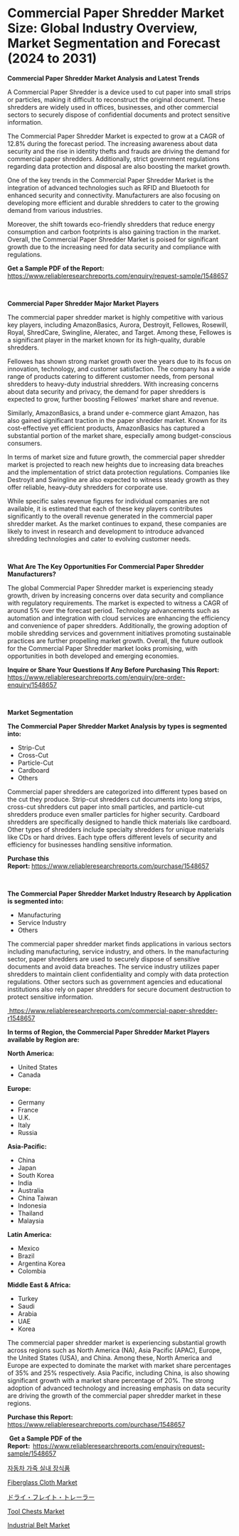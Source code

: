 <p><h1>Commercial Paper Shredder Market Size: Global Industry Overview, Market Segmentation and Forecast (2024 to 2031)</h1></p><p><strong>Commercial Paper Shredder Market Analysis and Latest Trends</strong></p>
<p><p>A Commercial Paper Shredder is a device used to cut paper into small strips or particles, making it difficult to reconstruct the original document. These shredders are widely used in offices, businesses, and other commercial sectors to securely dispose of confidential documents and protect sensitive information.</p><p>The Commercial Paper Shredder Market is expected to grow at a CAGR of 12.8% during the forecast period. The increasing awareness about data security and the rise in identity thefts and frauds are driving the demand for commercial paper shredders. Additionally, strict government regulations regarding data protection and disposal are also boosting the market growth.</p><p>One of the key trends in the Commercial Paper Shredder Market is the integration of advanced technologies such as RFID and Bluetooth for enhanced security and connectivity. Manufacturers are also focusing on developing more efficient and durable shredders to cater to the growing demand from various industries.</p><p>Moreover, the shift towards eco-friendly shredders that reduce energy consumption and carbon footprints is also gaining traction in the market. Overall, the Commercial Paper Shredder Market is poised for significant growth due to the increasing need for data security and compliance with regulations.</p></p>
<p><strong>Get a Sample PDF of the Report:&nbsp;</strong> <a href="https://www.reliableresearchreports.com/enquiry/request-sample/1548657">https://www.reliableresearchreports.com/enquiry/request-sample/1548657</a></p>
<p>&nbsp;</p>
<p><strong>Commercial Paper Shredder Major Market Players</strong></p>
<p><p>The commercial paper shredder market is highly competitive with various key players, including AmazonBasics, Aurora, Destroyit, Fellowes, Rosewill, Royal, ShredCare, Swingline, Aleratec, and Target. Among these, Fellowes is a significant player in the market known for its high-quality, durable shredders.</p><p>Fellowes has shown strong market growth over the years due to its focus on innovation, technology, and customer satisfaction. The company has a wide range of products catering to different customer needs, from personal shredders to heavy-duty industrial shredders. With increasing concerns about data security and privacy, the demand for paper shredders is expected to grow, further boosting Fellowes' market share and revenue.</p><p>Similarly, AmazonBasics, a brand under e-commerce giant Amazon, has also gained significant traction in the paper shredder market. Known for its cost-effective yet efficient products, AmazonBasics has captured a substantial portion of the market share, especially among budget-conscious consumers.</p><p>In terms of market size and future growth, the commercial paper shredder market is projected to reach new heights due to increasing data breaches and the implementation of strict data protection regulations. Companies like Destroyit and Swingline are also expected to witness steady growth as they offer reliable, heavy-duty shredders for corporate use.</p><p>While specific sales revenue figures for individual companies are not available, it is estimated that each of these key players contributes significantly to the overall revenue generated in the commercial paper shredder market. As the market continues to expand, these companies are likely to invest in research and development to introduce advanced shredding technologies and cater to evolving customer needs.</p></p>
<p>&nbsp;</p>
<p><strong>What Are The Key Opportunities For Commercial Paper Shredder Manufacturers?</strong></p>
<p><p>The global Commercial Paper Shredder market is experiencing steady growth, driven by increasing concerns over data security and compliance with regulatory requirements. The market is expected to witness a CAGR of around 5% over the forecast period. Technology advancements such as automation and integration with cloud services are enhancing the efficiency and convenience of paper shredders. Additionally, the growing adoption of mobile shredding services and government initiatives promoting sustainable practices are further propelling market growth. Overall, the future outlook for the Commercial Paper Shredder market looks promising, with opportunities in both developed and emerging economies.</p></p>
<p><strong>Inquire or Share Your Questions If Any Before Purchasing This Report:</strong> <a href="https://www.reliableresearchreports.com/enquiry/pre-order-enquiry/1548657">https://www.reliableresearchreports.com/enquiry/pre-order-enquiry/1548657</a></p>
<p>&nbsp;</p>
<p><strong>Market Segmentation</strong></p>
<p><strong>The Commercial Paper Shredder Market Analysis by types is segmented into:</strong></p>
<p><ul><li>Strip-Cut</li><li>Cross-Cut</li><li>Particle-Cut</li><li>Cardboard</li><li>Others</li></ul></p>
<p><p>Commercial paper shredders are categorized into different types based on the cut they produce. Strip-cut shredders cut documents into long strips, cross-cut shredders cut paper into small particles, and particle-cut shredders produce even smaller particles for higher security. Cardboard shredders are specifically designed to handle thick materials like cardboard. Other types of shredders include specialty shredders for unique materials like CDs or hard drives. Each type offers different levels of security and efficiency for businesses handling sensitive information.</p></p>
<p><strong>Purchase this Report:&nbsp;</strong><a href="https://www.reliableresearchreports.com/purchase/1548657">https://www.reliableresearchreports.com/purchase/1548657</a></p>
<p>&nbsp;</p>
<p><strong>The Commercial Paper Shredder Market Industry Research by Application is segmented into:</strong></p>
<p><ul><li>Manufacturing</li><li>Service Industry</li><li>Others</li></ul></p>
<p><p>The commercial paper shredder market finds applications in various sectors including manufacturing, service industry, and others. In the manufacturing sector, paper shredders are used to securely dispose of sensitive documents and avoid data breaches. The service industry utilizes paper shredders to maintain client confidentiality and comply with data protection regulations. Other sectors such as government agencies and educational institutions also rely on paper shredders for secure document destruction to protect sensitive information.</p></p>
<p><a href="https://www.reliableresearchreports.com/commercial-paper-shredder-r1548657">&nbsp;https://www.reliableresearchreports.com/commercial-paper-shredder-r1548657</a></p>
<p><strong>In terms of Region, the Commercial Paper Shredder Market Players available by Region are:</strong></p>
<p>
    <p> <strong> North America: </strong>
        <ul>
            <li>United States</li>
            <li>Canada</li>
        </ul>
        </p> 
    <p> <strong> Europe: </strong>
        <ul>
            <li>Germany</li>
            <li>France</li>
            <li>U.K.</li>
            <li>Italy</li>
            <li>Russia</li>
        </ul>
        </p> 
    <p> <strong> Asia-Pacific: </strong>
        <ul>
            <li>China</li>
            <li>Japan</li>
            <li>South Korea</li>
            <li>India</li>
            <li>Australia</li>
            <li>China Taiwan</li>
            <li>Indonesia</li>
            <li>Thailand</li>
            <li>Malaysia</li>
        </ul>
        </p> 
    <p> <strong> Latin America: </strong>
        <ul>
            <li>Mexico</li>
            <li>Brazil</li>
            <li>Argentina Korea</li>
            <li>Colombia</li>
        </ul>
        </p> 
    <p> <strong> Middle East & Africa: </strong>
        <ul>
            <li>Turkey</li>
            <li>Saudi</li>
            <li>Arabia</li>
            <li>UAE</li>
            <li>Korea</li>
        </ul>
    </p>
    </p>
<p><p>The commercial paper shredder market is experiencing substantial growth across regions such as North America (NA), Asia Pacific (APAC), Europe, the United States (USA), and China. Among these, North America and Europe are expected to dominate the market with market share percentages of 35% and 25% respectively. Asia Pacific, including China, is also showing significant growth with a market share percentage of 20%. The strong adoption of advanced technology and increasing emphasis on data security are driving the growth of the commercial paper shredder market in these regions.</p></p>
<p><strong>Purchase this Report: </strong><a href="https://www.reliableresearchreports.com/purchase/1548657">https://www.reliableresearchreports.com/purchase/1548657</a></p>
<p>&nbsp;<strong>Get a Sample PDF of the Report:&nbsp;&nbsp;</strong><a href="https://www.reliableresearchreports.com/enquiry/request-sample/1548657">https://www.reliableresearchreports.com/enquiry/request-sample/1548657</a></p>
<p><strong></strong></p>
<p><p><a href="https://github.com/vskv4779xr1/Market-Research-Report-List-1/blob/main/641276330694.md">자동차 가죽 실내 장식품</a></p><p><a href="https://issuu.com/reportprime-2/docs/fiberglass-cloth-market-size-2030.pptx">Fiberglass Cloth Market</a></p><p><a href="https://github.com/EmoryYundt1935/Market-Research-Report-List-1/blob/main/503090833343.md">ドライ・フレイト・トレーラー</a></p><p><a href="https://github.com/prosalinda88/Market-Research-Report-List-4/blob/main/tool-chests-market.md">Tool Chests Market</a></p><p><a href="https://issuu.com/reportprime-2/docs/industrial-belt-market-size-2030.pptx">Industrial Belt Market</a></p></p>